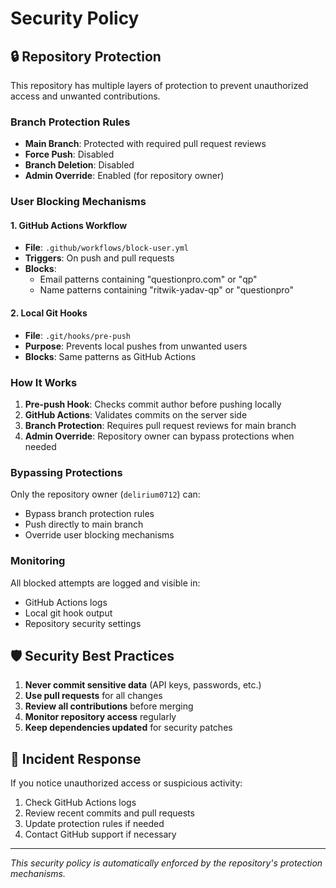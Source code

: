 # Security Policy

## 🔒 Repository Protection

This repository has multiple layers of protection to prevent unauthorized access and unwanted contributions.

### Branch Protection Rules

- **Main Branch**: Protected with required pull request reviews
- **Force Push**: Disabled
- **Branch Deletion**: Disabled
- **Admin Override**: Enabled (for repository owner)

### User Blocking Mechanisms

#### 1. GitHub Actions Workflow
- **File**: `.github/workflows/block-user.yml`
- **Triggers**: On push and pull requests
- **Blocks**: 
  - Email patterns containing "questionpro.com" or "qp"
  - Name patterns containing "ritwik-yadav-qp" or "questionpro"

#### 2. Local Git Hooks
- **File**: `.git/hooks/pre-push`
- **Purpose**: Prevents local pushes from unwanted users
- **Blocks**: Same patterns as GitHub Actions

### How It Works

1. **Pre-push Hook**: Checks commit author before pushing locally
2. **GitHub Actions**: Validates commits on the server side
3. **Branch Protection**: Requires pull request reviews for main branch
4. **Admin Override**: Repository owner can bypass protections when needed

### Bypassing Protections

Only the repository owner (`delirium0712`) can:
- Bypass branch protection rules
- Push directly to main branch
- Override user blocking mechanisms

### Monitoring

All blocked attempts are logged and visible in:
- GitHub Actions logs
- Local git hook output
- Repository security settings

## 🛡️ Security Best Practices

1. **Never commit sensitive data** (API keys, passwords, etc.)
2. **Use pull requests** for all changes
3. **Review all contributions** before merging
4. **Monitor repository access** regularly
5. **Keep dependencies updated** for security patches

## 🚨 Incident Response

If you notice unauthorized access or suspicious activity:
1. Check GitHub Actions logs
2. Review recent commits and pull requests
3. Update protection rules if needed
4. Contact GitHub support if necessary

---

*This security policy is automatically enforced by the repository's protection mechanisms.*
